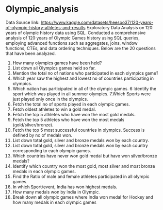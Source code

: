 # Olympic_analysis
Data Source link: https://www.kaggle.com/datasets/heesoo37/120-years-of-olympic-history-athletes-and-results
Exploratory Data Analysis on 120 years of olympic history data using SQL.
Conducted a comprehensive analysis of 120 years of Olympic Games history using SQL queries, employing advanced functions such as aggregates, joins, window functions, CTEs, and data ordering techniques.
Below are the 20  questions that have been analyzed.
1. How many olympics games have been held?
2. List down all Olympics games held so far.
3. Mention the total no of nations who participated in each olympics game?
4. Which year saw the highest and lowest no of countries participating in olympics.
5. Which nation has participated in all of the olympic games.
6 Identify the sport which was played in all summer olympics.
7.Which Sports were just played only once in the olympics.
8. Fetch the total no of sports played in each olympic games.
9. Fetch oldest athletes to win a gold medal.
10. Fetch the top 5 athletes who have won the most gold medals. 
11. Fetch the top 5 athletes who have won the most medals (gold/silver/bronze).
12. Fetch the top 5 most successful countries in olympics. Success is defined by no of medals won.
 13. List down total gold, silver and bronze medals won by each country.
14. List down total gold, silver and bronze medals won by each country corresponding to each olympic games.
15. Which countries have never won gold medal but have won silver/bronze medals?
16. Identify which country won the most gold, most silver and most bronze medals in each olympic games.
17. Find the Ratio of male and female athletes participated in all olympic games.
18. In which Sport/event, India has won highest medals.
19. How many medals won by India in Olympic.
20. Break down all olympic games where India won medal for Hockey and how many medals in each olympic games
